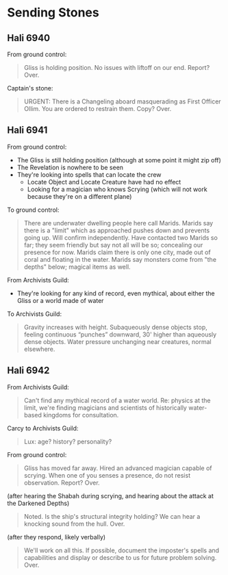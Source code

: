 # Sending Stones

## Hali 6940

From ground control:

> Gliss is holding position. No issues with liftoff on our end. Report? Over.

Captain's stone:

> URGENT: There is a Changeling aboard masquerading as First Officer Ollim. You are ordered to restrain them. Copy? Over.

## Hali 6941

From ground control:

- The Gliss is still holding position (although at some point it might zip off)
- The Revelation is nowhere to be seen
- They're looking into spells that can locate the crew
  - Locate Object and Locate Creature have had no effect
  - Looking for a magician who knows Scrying (which will not work because they're on a different plane)

To ground control:

> There are underwater dwelling people here call Marids.
Marids say there is a "limit" which as approached pushes down and prevents going up. Will confirm independently.
Have contacted two Marids so far; they seem friendly but say not all will be so; concealing our presence for now.
Marids claim there is only one city, made out of coral and floating in the water.
Marids say monsters come from "the depths" below; magical items as well.

From Archivists Guild:

- They're looking for any kind of record, even mythical, about either the Gliss or a world made of water

To Archivists Guild:

> Gravity increases with height. Subaqueously dense objects stop, feeling continuous “punches” downward, 30' higher than aqueously dense objects. Water pressure unchanging near creatures, normal elsewhere.

## Hali 6942

From Archivists Guild:

> Can't find any mythical record of a water world. Re: physics at the limit, we're finding magicians and scientists of historically water-based kingdoms for consultation.

Carcy to Archivists Guild:

> Lux: age? history? personality?

From ground control:

> Gliss has moved far away. Hired an advanced magician capable of scrying. When one of you senses a presence, do not resist observation. Report? Over.

(after hearing the Shabah during scrying, and hearing about the attack at the Darkened Depths)

> Noted. Is the ship's structural integrity holding? We can hear a knocking sound from the hull. Over.

(after they respond, likely verbally)

> We'll work on all this. If possible, document the imposter's spells and capabilities and display or describe to us for future problem solving. Over.
